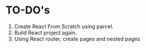 # TO-DO's

1. Create React From Scratch using parcel.
2. Build React project again.
3. Using React router, create pages and nested pages